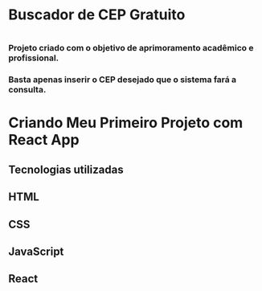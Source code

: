 # Buscador de CEP Gratuito
# 
### Projeto criado com o objetivo de aprimoramento acadêmico e profissional.
### Basta apenas inserir o CEP desejado que o sistema fará a consulta.
# Criando Meu Primeiro Projeto com React App

## Tecnologias utilizadas

## HTML
## CSS
## JavaScript
## React


